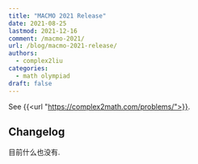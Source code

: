 ```yaml
---
title: "MACMO 2021 Release"
date: 2021-08-25
lastmod: 2021-12-16
comment: /macmo-2021/
url: /blog/macmo-2021-release/
authors:
  - complex2liu
categories:
  - math olympiad
draft: false
---
```


See {{<url "https://complex2math.com/problems/">}}.

## Changelog

目前什么也没有.
